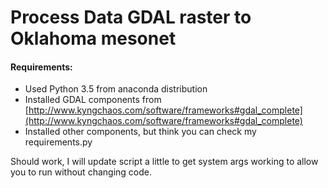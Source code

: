 Process Data GDAL raster to Oklahoma mesonet
==========================================

#### Requirements: 
* Used Python 3.5 from anaconda distribution
* Installed GDAL components from [http://www.kyngchaos.com/software/frameworks#gdal_complete](http://www.kyngchaos.com/software/frameworks#gdal_complete)
* Installed other components, but think you can check my requirements.py

Should work, I will update script a little to get system args working to allow you to run without changing code.
